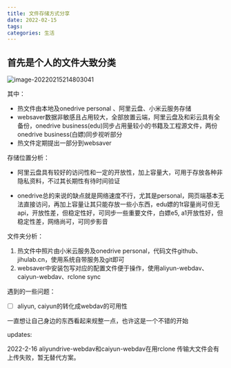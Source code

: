 ```yaml
---
title: 文件存储方式分享
date: 2022-02-15
tags: 
categories: 生活
---
```


## 首先是个人的文件大致分类

![image-20220215214803041](img/1646752186128-image-20220215214803041.webp)

其中：

- 热文件由本地及onedrive personal 、阿里云盘、小米云服务存储
- websaver数据非敏感且占用较大，全部放置云端，阿里云盘及和彩云具有全备份，onedrive business(edu)同步占用量较小的书籍及工程源文件，两份onedrive business(白嫖)同步视听部分
- 热文件定期提出一部分到websaver

存储位置分析：

- 阿里云盘具有较好的访问性和一定的开放性，加上容量大，可用于存放各种非隐私资料，不过其长期性有待时间验证

- onedrive总的来说的缺点就是网络速度不行，尤其是personal，网页端基本无法直接访问，再加上容量让其只能存放一些小东西，edu嫖的1t容量尚可但无api，开放性差，但稳定性好，可同步一些重要文件，白嫖e5, a1开放性好，但稳定性差，网络尚可，可同步影音

文件夹分析：

1. 热文件中照片由小米云服务及onedrive personal，代码文件github、jihulab.cn，使用系统自带服务及git即可
2. websaver中安装包写对应的配置文件便于操作，使用aliyun-webdav、caiyun-webdav、rclone sync

遇到的一些问题：

- [ ] aliyun, caiyun的转化成webdav的可用性

一直想让自己身边的东西看起来规整一点，也许这是一个不错的开始

updates: 

2022-2-16 aliyundrive-webdav和caiyun-webdav在用rclone 传输大文件会有上传失败，暂无替代方案。
